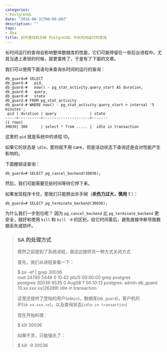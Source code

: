 ```yaml
---
categories:
- PostgreSQL
date: "2016-08-31T00:00:00Z"
description: ""
tags:
- dba
title: 如何查找和杀掉 PostgreSQL 中长时间运行的查询
---
```


长时间运行的查询会影响整体数据库的性能，它们可能停留在一些后台进程中。尤其当遇上表锁的时候，就更蛋疼了，于是有了下面的文章。

我们可以使用下面语句来查询长时间的运行的查询：

	db_guard=# SELECT
	db_guard-#   pid,
	db_guard-#   now() - pg_stat_activity.query_start AS duration,
	db_guard-#   query,
	db_guard-#   state
	db_guard-# FROM pg_stat_activity
	db_guard-# WHERE now() - pg_stat_activity.query_start > interval '5 minutes';
	 pid | duration | query               | state
	-----+----------+---------------------+-------
	(1 rows)
	30036| 300      | select * from ..... |  idle in transaction

这里的 `pid` 就是系统中的进程 ID。

如果它的状态是 `idle`，那你就不用 care，但是活动状态下查询还是会对性能产生影响的。
	
下面撤销该查询：
	
	db_guard=# SELECT pg_cancel_backend(30036);	
然后，我们可能需要花些时间等待它停下来。

如果发现程序卡住，那我们只能祭出杀手锏（**杀伤力过大，慎用！**）：

	db_guard=# SELECT pg_terminate_backend(30036);
	
为什么我们一步到位呢？ 因为 `pg_cancel_backend` 比 `pg_terminate_backend` 更安全，就好和使用 `kill` 和 `kill -9` 的区别，给它时间善后，避免直接中断导致数据丢失或损坏。

> ### SA 的处理方式
> 
> 既然之前提到了系统进程，我这边提供另一种方式关闭方式
> 	
> 首先，我们从进程查看一下：
> 
> 	$ ps -ef | grep 30036                                                                                                                                             
> 	root     24780  5448  0 10:42 pts/5     00:00:00 grep postgres                                                                                                                                                                                 
> 	postgres 30036  8535  0 Aug08 ?      00:10:13 postgres: admin db_guard 10.xx.xxx.xx(26289) idle in transaction
> 	
> 这里还提供了登陆的用户(`admin`)，数据库(`db_guard`)，客户机的IP(`10.xx.xxx.xx`)，以及查询状态(`idle in transaction`)
> 
> 现在开始料理：
> 
> 	$ kill 30036	
> 	
> 如果不灵，只能强杀了：
> 
> 	$ kill -9 30036

	

	